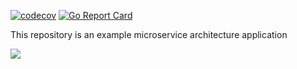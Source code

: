 [![codecov](https://codecov.io/gh/ARLJohnston/go-http/graph/badge.svg?token=LA0NE8ENYZ)](https://codecov.io/gh/ARLJohnston/go-http)
[![Go Report Card](https://goreportcard.com/badge/github.com/ARLJohnston/go-http)](https://goreportcard.com/report/github.com/ARLJohnston/go-http)

This repository is an example microservice architecture application

[![](https://mermaid.ink/img/pako:eNpNj01rwzAMhv-K8Lmh9zAGzcd2yWBrc4t7UG3lgyZ2cGRKafvfZ6cd7GLk53kloZtQVpNIBbSjvageHUO1lwZ2zYezhpPSaPi025qmeTwGnjUZqvMLR5A3BTKecCH4uh5-qsBiO7wlyfu923_nd8hi3wogX-3iT53DuYfaYdsOKiAAPThSPNiQrVcAUDSVVX5hiHOAn-HjS5Z_smee_8mgyejwFhA3xuXlWu2kERsxkZtw0OHkWxwkBfc0kRRpKDW16EeWQppHiKJne7gaJVJ2njbCWd_1Im1xXMLPzxqZigHDKdMz8vgFTR1thQ?type=png)](https://mermaid.live/edit#pako:eNpNj01rwzAMhv-K8Lmh9zAGzcd2yWBrc4t7UG3lgyZ2cGRKafvfZ6cd7GLk53kloZtQVpNIBbSjvageHUO1lwZ2zYezhpPSaPi025qmeTwGnjUZqvMLR5A3BTKecCH4uh5-qsBiO7wlyfu923_nd8hi3wogX-3iT53DuYfaYdsOKiAAPThSPNiQrVcAUDSVVX5hiHOAn-HjS5Z_smee_8mgyejwFhA3xuXlWu2kERsxkZtw0OHkWxwkBfc0kRRpKDW16EeWQppHiKJne7gaJVJ2njbCWd_1Im1xXMLPzxqZigHDKdMz8vgFTR1thQ)
